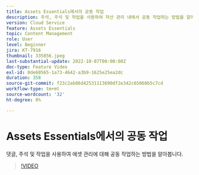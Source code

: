 ```yaml
---
title: Assets Essentials에서의 공동 작업
description: 주석, 주석 및 작업을 사용하여 자산 관리 내에서 공동 작업하는 방법을 알아봅니다.
version: Cloud Service
feature: Assets Essentials
topic: Content Management
role: User
level: Beginner
jira: KT-7916
thumbnail: 335856.jpeg
last-substantial-update: 2022-10-07T00:00:00Z
doc-type: Feature Video
exl-id: 0de60565-1a73-4642-a3b9-1625e25ea2dc
duration: 358
source-git-commit: f23c2ab86d42531113690df2e342c65060b5c7cd
workflow-type: tm+mt
source-wordcount: '32'
ht-degree: 0%

---
```


# Assets Essentials에서의 공동 작업

댓글, 주석 및 작업을 사용하여 에셋 관리에 대해 공동 작업하는 방법을 알아봅니다.

>[!VIDEO](https://video.tv.adobe.com/v/335856?quality=12&learn=on)
